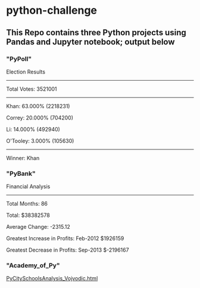# python-challenge

## This Repo contains three Python projects using Pandas and Jupyter notebook; output below

### "PyPoll"

Election Results

-------------------------
Total Votes: 3521001

-------------------------
Khan: 63.000% (2218231)

Correy: 20.000% (704200)

Li: 14.000% (492940)

O'Tooley: 3.000% (105630)

-------------------------

Winner: Khan

### "PyBank"

Financial Analysis

-------------------------

Total Months: 86

Total: $38382578

Average Change: -2315.12

Greatest Increase in Profits: Feb-2012 $1926159

Greatest Decrease in Profits: Sep-2013 $-2196167

### "Academy_of_Py"

[PyCitySchoolsAnalysis_Vojvodic.html](https://github.com/adrianvtx/python-challenge/blob/master/PyCitySchoolsAnalysis_Vojvodic.html)
